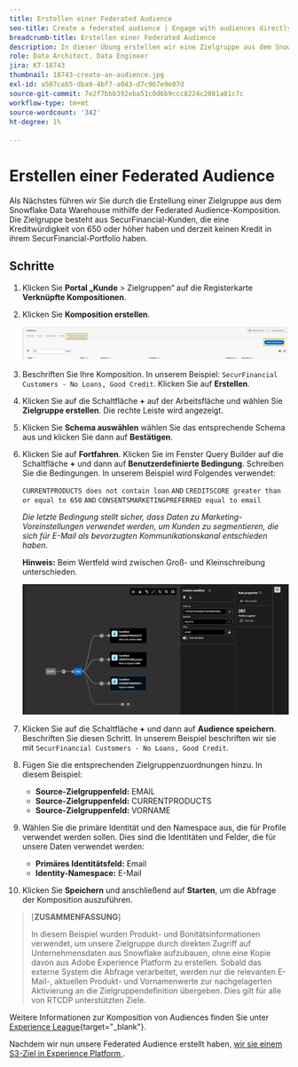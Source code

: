 ```yaml
---
title: Erstellen einer Federated Audience
seo-title: Create a federated audience | Engage with audiences directly from your data warehouse using Federated Audience Composition
breadcrumb-title: Erstellen einer Federated Audience
description: In dieser Übung erstellen wir eine Zielgruppe aus dem Snowflake Data Warehouse mithilfe der Federated Audience Composition.
role: Data Architect, Data Engineer
jira: KT-18743
thumbnail: 18743-create-an-audience.jpg
exl-id: a507cab5-dba9-4bf7-a043-d7c967e9e07d
source-git-commit: 7e2f7bbb392eba51c0d6b9ccc8224c2081a01c7c
workflow-type: tm+mt
source-wordcount: '342'
ht-degree: 1%

---
```


# Erstellen einer Federated Audience

Als Nächstes führen wir Sie durch die Erstellung einer Zielgruppe aus dem Snowflake Data Warehouse mithilfe der Federated Audience-Komposition. Die Zielgruppe besteht aus SecurFinancial-Kunden, die eine Kreditwürdigkeit von 650 oder höher haben und derzeit keinen Kredit in ihrem SecurFinancial-Portfolio haben.

## Schritte

1. Klicken Sie **Portal „Kunde** > Zielgruppen“ auf die Registerkarte **Verknüpfte Kompositionen**.
2. Klicken Sie **Komposition erstellen**.

   ![create-zusammensetzung](assets/create-composition.png)

3. Beschriften Sie Ihre Komposition. In unserem Beispiel: `SecurFinancial Customers - No Loans, Good Credit`. Klicken Sie auf **Erstellen**.

4. Klicken Sie auf die Schaltfläche **+** auf der Arbeitsfläche und wählen Sie **Zielgruppe erstellen**. Die rechte Leiste wird angezeigt.

5. Klicken Sie **Schema auswählen** wählen Sie das entsprechende Schema aus und klicken Sie dann auf **Bestätigen**.

6. Klicken Sie auf **Fortfahren**. Klicken Sie im Fenster Query Builder auf die Schaltfläche **+** und dann auf **Benutzerdefinierte Bedingung**. Schreiben Sie die Bedingungen. In unserem Beispiel wird Folgendes verwendet:

   `CURRENTPRODUCTS does not contain loan`
   `AND`
   `CREDITSCORE greater than or equal to 650`
   `AND`
   `CONSENTSMARKETINGPREFERRED equal to email`

   *Die letzte Bedingung stellt sicher, dass Daten zu Marketing-Voreinstellungen verwendet werden, um Kunden zu segmentieren, die sich für E-Mail als bevorzugten Kommunikationskanal entschieden haben*.

   **Hinweis:** Beim Wertfeld wird zwischen Groß- und Kleinschreibung unterschieden.

   ![Query-Builder](assets/query-builder.png)

7. Klicken Sie auf die Schaltfläche **+** und dann auf **Audience speichern**. Beschriften Sie diesen Schritt. In unserem Beispiel beschriften wir sie mit `SecurFinancial Customers - No Loans, Good Credit`.

8. Fügen Sie die entsprechenden Zielgruppenzuordnungen hinzu. In diesem Beispiel:

   - **Source-Zielgruppenfeld:** EMAIL
   - **Source-Zielgruppenfeld:** CURRENTPRODUCTS
   - **Source-Zielgruppenfeld:** VORNAME

9. Wählen Sie die primäre Identität und den Namespace aus, die für Profile verwendet werden sollen. Dies sind die Identitäten und Felder, die für unsere Daten verwendet werden:

   - **Primäres Identitätsfeld:** Email
   - **Identity-Namespace:** E-Mail

10. Klicken Sie **Speichern** und anschließend auf **Starten**, um die Abfrage der Komposition auszuführen.

>[**ZUSAMMENFASSUNG**]
>
> In diesem Beispiel wurden Produkt- und Bonitätsinformationen verwendet, um unsere Zielgruppe durch direkten Zugriff auf Unternehmensdaten aus Snowflake aufzubauen, ohne eine Kopie davon aus Adobe Experience Platform zu erstellen. Sobald das externe System die Abfrage verarbeitet, werden nur die relevanten E-Mail-, aktuellen Produkt- und Vornamenwerte zur nachgelagerten Aktivierung an die Zielgruppendefinition übergeben. Dies gilt für alle von RTCDP unterstützten Ziele.

Weitere Informationen zur Komposition von Audiences finden Sie unter [Experience League](https://experienceleague.adobe.com/de/docs/federated-audience-composition/using/compositions/create-composition/create-composition){target="_blank"}.

Nachdem wir nun unsere Federated Audience erstellt haben, [ wir sie einem S3-Ziel in Experience Platform ](map-federated-audience-to-s3.md).

